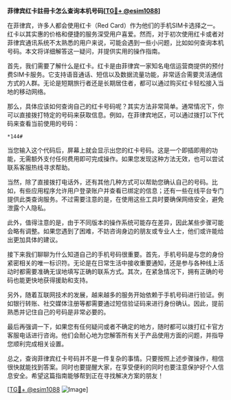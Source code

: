 **菲律宾红卡註冊卡怎么查询本机号码[[TG💪+ @esim1088](https://t.me/s/esim1088)]**

在菲律宾，许多人都会使用红卡（Red Card）作为他们的手机SIM卡选择之一。红卡以其实惠的价格和便捷的服务深受用户喜爱。然而，对于初次使用红卡或者对菲律宾通讯系统不太熟悉的用户来说，可能会遇到一些小问题，比如如何查询本机号码。本文将详细解答这一疑问，并提供实用的操作指南。

首先，我们需要了解什么是红卡。红卡是由菲律宾一家知名电信运营商提供的预付费SIM卡服务。它支持语音通话、短信以及数据流量功能，非常适合需要灵活通信方式的人群。无论是短期旅行者还是长期居住者，都可以通过购买红卡轻松接入当地的移动网络。

那么，具体应该如何查询自己的红卡号码呢？其实方法非常简单。通常情况下，你可以直接拨打特定的号码来获取信息。例如，在菲律宾地区，可以通过拨打以下代码来查看当前使用的号码：

```
*144#
```

当您输入这个代码后，屏幕上就会显示出您的红卡号码。这是一个即插即用的功能，无需额外支付任何费用即可完成操作。如果您发现这种方法无效，也可以尝试联系客服热线寻求帮助。

当然，除了直接拨打电话外，还有其他几种方式可以帮助您确认自己的号码。比如，有些应用程序允许用户登录账户并查看已绑定的信息；还有一些在线平台专门提供此类查询服务。不过需要注意的是，在使用这些工具时要确保网络安全，避免泄露个人隐私。

此外，值得注意的是，由于不同版本的操作系统可能存在差异，因此某些步骤可能会略有调整。如果您遇到了困难，不妨咨询身边的朋友或专业人士，他们或许能给出更加具体的建议。

接下来我们聊聊为什么知道自己的手机号码很重要。首先，手机号码是与您的身份紧密相关的唯一标识符。无论是在日常生活中接收重要通知，还是参与各种线上活动时都需要准确无误地填写正确的联系方式。其次，在紧急情况下，拥有正确的号码也能更快地获得援助和支持。

另外，随着互联网技术的发展，越来越多的服务开始依赖于手机号码进行验证。例如银行转账、社交媒体注册等都需要通过短信验证码来进行身份确认。因此，提前熟悉并记住自己的号码是非常必要的。

最后再强调一下，如果您有任何疑问或者不确定的地方，随时都可以拨打红卡官方客服电话进行咨询。他们会耐心地为您解答所有关于产品使用方面的问题，并指导您顺利完成相关设置。

总之，查询菲律宾红卡号码并不是一件复杂的事情。只要按照上述步骤操作，相信很快就能找到答案。同时也要提醒大家，在享受便利的同时也要注意保护好个人信息安全。希望这篇指南能够帮到正在寻找解决方案的朋友！

[[TG💪+ @esim1088](https://t.me/s/esim1088) ![Image](https://i.postimg.cc/4NQfJmqS/Snipaste-2025-05-13-00-14-12.png)]